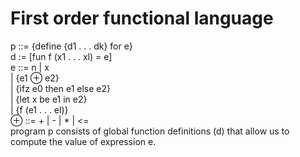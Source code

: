 # First order functional language
p ::= {define {d1 . . . dk} for e} <br />
d := [fun f (x1 . . . xl) = e] <br />
e ::= n | x <br />
| {e1 ⊕ e2} <br />
| {ifz e0 then e1 else e2} <br />
| {let x be e1 in e2} <br />
| {f (e1 . . . el)} <br />
⊕ ::= + | - | * | <= <br />
program p consists of global function definitions (d) that allow us to compute the value of expression e.
